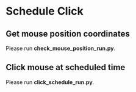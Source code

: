 # Schedule Click

## Get mouse position coordinates

Please run **check_mouse_position_run.py**.

## Click mouse at scheduled time

Please run **click_schedule_run.py**.
